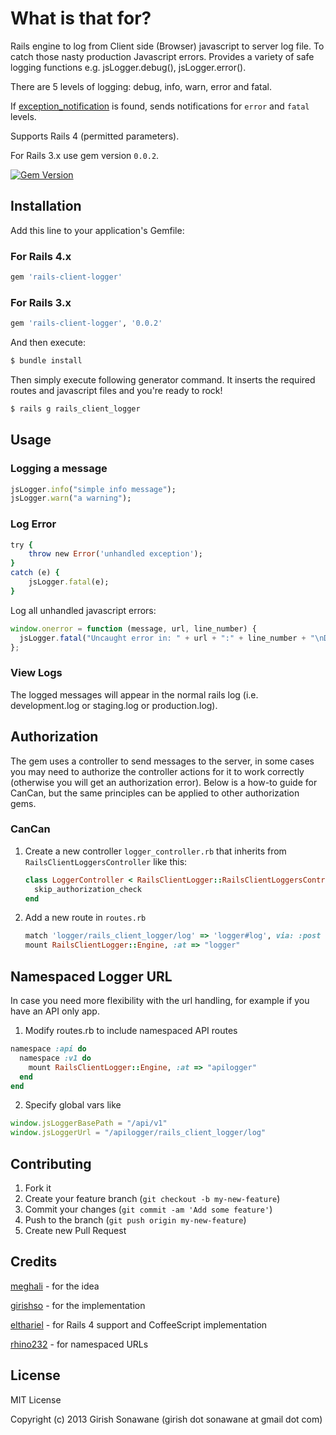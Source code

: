 # What is that for?

Rails engine to log from Client side (Browser) javascript to server log file. To catch those nasty production Javascript errors. Provides a variety of safe logging functions e.g. jsLogger.debug(), jsLogger.error().

There are 5 levels of logging: debug, info, warn, error and fatal.

If [exception_notification](https://github.com/smartinez87/exception_notification) is found, sends
notifications for `error` and `fatal` levels.

Supports Rails 4 (permitted parameters).

For Rails 3.x use gem version `0.0.2`.

[![Gem Version](https://badge.fury.io/rb/rails-client-logger.png)](http://badge.fury.io/rb/rails-client-logger)

## Installation

Add this line to your application's Gemfile:

### For Rails 4.x
```ruby
gem 'rails-client-logger'
```

### For Rails 3.x
```ruby
gem 'rails-client-logger', '0.0.2'
```

And then execute:

```bash
$ bundle install
```

Then simply execute following generator command. It inserts the required routes and javascript files and you're ready to rock!

```bash
$ rails g rails_client_logger
```

## Usage

### Logging a message

```ruby
jsLogger.info("simple info message");
jsLogger.warn("a warning");
```

### Log Error

```ruby
try {
    throw new Error('unhandled exception');
}
catch (e) {
    jsLogger.fatal(e);
}
```

Log all unhandled javascript errors:

```javascript
window.onerror = function (message, url, line_number) {
  jsLogger.fatal("Uncaught error in: " + url + ":" + line_number + "\nDetails: " + message);
};
```

### View Logs

The logged messages will appear in the normal rails log (i.e. development.log or staging.log or production.log).

## Authorization

The gem uses a controller to send messages to the server, in some cases you may need to authorize the controller actions for it to work correctly (otherwise you will get an authorization error). Below is a how-to guide for CanCan, but the same principles can be applied to other authorization gems.

### CanCan

1. Create a new controller `logger_controller.rb` that inherits from `RailsClientLoggersController` like this:

    ```ruby
    class LoggerController < RailsClientLogger::RailsClientLoggersController
      skip_authorization_check
    end
    ```

2. Add a new route in `routes.rb`

    ```ruby
    match 'logger/rails_client_logger/log' => 'logger#log', via: :post
    mount RailsClientLogger::Engine, :at => "logger"
    ```

## Namespaced Logger URL

In case you need more flexibility with the url handling, for example if you have an API only app.

1. Modify routes.rb to include namespaced API routes

```ruby
namespace :api do
  namespace :v1 do
    mount RailsClientLogger::Engine, :at => "apilogger"
  end
end
```

2. Specify global vars like

```javascript
window.jsLoggerBasePath = "/api/v1"
window.jsLoggerUrl = "/apilogger/rails_client_logger/log"
```

## Contributing

1. Fork it
2. Create your feature branch (`git checkout -b my-new-feature`)
3. Commit your changes (`git commit -am 'Add some feature'`)
4. Push to the branch (`git push origin my-new-feature`)
5. Create new Pull Request

## Credits

[meghali](https://github.com/Meghali) - for the idea

[girishso](https://github.com/girishso) - for the implementation

[elthariel](https://github.com/elthariel) - for Rails 4 support and CoffeeScript
implementation

[rhino232](https://github.com/rhino232) - for namespaced URLs

## License
MIT License

Copyright (c) 2013 Girish Sonawane (girish dot sonawane at gmail dot com)

